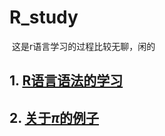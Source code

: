 # R_study

​	这是r语言学习的过程比较无聊，闲的

## 1. [R语言语法的学习](./1/1.R语言语法的学习.md)

## 2. [关于$\pi$的例子](./2/关于πpi的例子.md)









